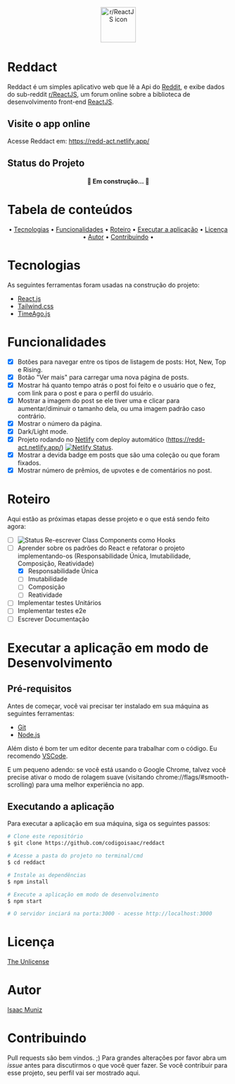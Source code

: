<p  align="center">
<img  src="https://styles.redditmedia.com/t5_2zldd/styles/communityIcon_fbblpo38vy941.png?width=256&s=13a87a036836ce95570a76feb53f27e61717ad1b" width="80"  alt="r/ReactJS icon"  />
</p>

# Reddact

Reddact é um simples aplicativo web que lê a Api do [Reddit](https://reddit.com), e exibe dados do sub-reddit [r/ReactJS](https://reddit.com/r/ReactJS), um forum online sobre a biblioteca de desenvolvimento front-end [ReactJS](https://reactjs.org).

## Visite o app online

Acesse Reddact em: https://redd-act.netlify.app/

## Status do Projeto

<h4 align="center"> 🚧 Em construção... 🚧 </h4>

# Tabela de conteúdos

<p align="center">  
  • 
	<a href="#tecnologias">Tecnologias</a> 
  • 
	<a href="#funcionalidades">Funcionalidades</a> 
  • 
  <a href="#roteiro">Roteiro</a> 
  •
	<a href="#executar-a-aplicação-em-modo-de-desenvolvimento">Executar a aplicação</a> 
  • 
	<a href="#licença">Licença</a> 
  • 
  <a href="#autor">Autor</a> 
  •
  <a href="#contribuindo">Contribuindo</a> 
  •
</p>

# Tecnologias

As seguintes ferramentas foram usadas na construção do projeto:

- [React.js](https://pt-br.reactjs.org/)
- [Tailwind.css](https://tailwindcss.com/)
- [TimeAgo.js](https://timeago.org/)

# Funcionalidades

- [x] Botões para navegar entre os tipos de listagem de posts: Hot, New, Top e Rising.
- [x] Botão "Ver mais" para carregar uma nova página de posts.
- [x] Mostrar há quanto tempo atrás o post foi feito e o usuário que o fez, com link para o post e para o perfil do usuário.
- [x] Mostrar a imagem do post se ele tiver uma e clicar para aumentar/diminuir o tamanho dela, ou uma imagem padrão caso contrário.
- [x] Mostrar o número da página.
- [x] Dark/Light mode.
- [x] Projeto rodando no [Netlify](https://netlify.com) com deploy automático (https://redd-act.netlify.app/) [![Netlify Status](https://api.netlify.com/api/v1/badges/3a34b761-eb9c-4abc-aab6-3740bf78aecd/deploy-status)](https://app.netlify.com/sites/redd-act/deploys).
- [x] Mostrar a devida badge em posts que são uma coleção ou que foram fixados.
- [x] Mostrar número de prêmios, de upvotes e de comentários no post.

# Roteiro

Aqui estão as próximas etapas desse projeto e o que está sendo feito agora:

- [ ] <img src="https://img.shields.io/badge/-%F0%9F%91%B7%20em%20andamento-%236324C6" alt="Status"/> Re-escrever Class Components como Hooks
- [ ] Aprender sobre os padrões do React e refatorar o projeto implementando-os (Responsabilidade Única, Imutabilidade, Composição, Reatividade)
  - [x] Responsabilidade Única
  - [ ] Imutabilidade
  - [ ] Composição
  - [ ] Reatividade
- [ ] Implementar testes Unitários
- [ ] Implementar testes e2e
- [ ] Escrever Documentação

# Executar a aplicação em modo de Desenvolvimento

## Pré-requisitos

Antes de começar, você vai precisar ter instalado em sua máquina as seguintes ferramentas:

- [Git](https://git-scm.com)
- [Node.js](https://nodejs.org/en/)

Além disto é bom ter um editor decente para trabalhar com o código. Eu recomendo [VSCode](https://code.visualstudio.com/).

E um pequeno adendo: se você está usando o Google Chrome, talvez você precise ativar o modo de rolagem suave (visitando chrome://flags/#smooth-scrolling) para uma melhor experiência no app.

## Executando a aplicação

Para executar a aplicação em sua máquina, siga os seguintes passos:

```bash
# Clone este repositório
$ git clone https://github.com/codigoisaac/reddact

# Acesse a pasta do projeto no terminal/cmd
$ cd reddact

# Instale as dependências
$ npm install

# Execute a aplicação em modo de desenvolvimento
$ npm start

# O servidor inciará na porta:3000 - acesse http://localhost:3000
```

# Licença

[The Unlicense](https://choosealicense.com/licenses/unlicense/)

# Autor

[Isaac Muniz](https://campsite.bio/codigoisaac)

# Contribuindo

Pull requests são bem vindos. ;)
Para grandes alterações por favor abra um _issue_ antes para discutirmos o que você quer fazer.
Se você contribuir para esse projeto, seu perfil vai ser mostrado aqui.
